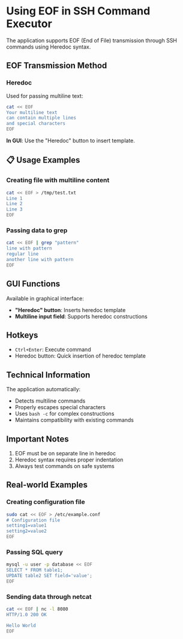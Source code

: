 # Using EOF in SSH Command Executor

The application supports EOF (End of File) transmission through SSH commands using Heredoc syntax.

## EOF Transmission Method

### Heredoc

Used for passing multiline text:

```bash
cat << EOF
Your multiline text
can contain multiple lines
and special characters
EOF
```

**In GUI**: Use the "Heredoc" button to insert template.

## 📋 Usage Examples

### Creating file with multiline content

```bash
cat << EOF > /tmp/test.txt
Line 1
Line 2
Line 3
EOF
```

### Passing data to grep

```bash
cat << EOF | grep "pattern"
line with pattern
regular line
another line with pattern
EOF
```

## GUI Functions

Available in graphical interface:

- **"Heredoc" button**: Inserts heredoc template
- **Multiline input field**: Supports heredoc constructions

## Hotkeys

- `Ctrl+Enter`: Execute command
- Heredoc button: Quick insertion of heredoc template

## Technical Information

The application automatically:

- Detects multiline commands
- Properly escapes special characters
- Uses `bash -c` for complex constructions
- Maintains compatibility with existing commands

## Important Notes

1. EOF must be on separate line in heredoc
2. Heredoc syntax requires proper indentation
3. Always test commands on safe systems

## Real-world Examples

### Creating configuration file

```bash
sudo cat << EOF > /etc/example.conf
# Configuration file
setting1=value1
setting2=value2
EOF
```

### Passing SQL query

```bash
mysql -u user -p database << EOF
SELECT * FROM table1;
UPDATE table2 SET field='value';
EOF
```

### Sending data through netcat

```bash
cat << EOF | nc -l 8080
HTTP/1.0 200 OK

Hello World
EOF
```
